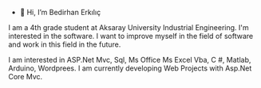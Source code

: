 - 👋 Hi, I’m Bedirhan Erkılıç

I am a 4th grade student at Aksaray University Industrial Engineering. I'm interested in the software. I want to improve myself in the field of software and work in this field in the future.

I am interested in ASP.Net Mvc, Sql, Ms Office Ms Excel Vba, C #, Matlab, Arduino, Wordprees. I am currently developing Web Projects with Asp.Net Core Mvc.

